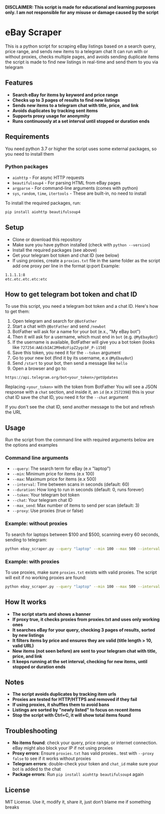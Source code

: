 **DISCLAIMER: This script is made for educational and learning purposes only. I am not responsible for any misuse or damage caused by the script**

# eBay Scraper

This is a python script for scraping eBay listings based on a search query, price range, and sends new items to a telegram chat It can run with or without proxies, checks multiple pages, and avoids sending duplicate items the script is made to find new listings in real-time and send them to you via telegram

## Features

* **Search eBay for items by keyword and price range**
* **Checks up to 3 pages of results to find new listings**
* **Sends new items to a telegram chat with title, price, and link**
* **Avoids duplicates by tracking sent items**
* **Supports proxy usage for anonymity**
* **Runs continuously at a set interval until stopped or duration ends**

## Requirements

You need python 3.7 or higher  the script uses some external packages, so you need to install them

### Python packages

* `aiohttp` - For async HTTP requests
* `beautifulsoup4` - For parsing HTML from eBay pages
* `argparse` - For command-line arguments (comes with python)
* `sys`, `random`, `time`, `itertools` - These are built-in, no need to install

To install the required packages, run:

```bash
pip install aiohttp beautifulsoup4
```

## Setup

* Clone or download this repository
* Make sure you have python installed (check with `python --version`)
* Install the required packages (see above)
* Get your telegram bot token and chat ID (see below)
* If using proxies, create a `proxies.txt` file in the same folder as the script add one proxy per line in the format ip\:port Example:

```
1.1.1.1:8
etc.etc.etc.etc:etc
```

## How to get telegram bot token and chat ID

To use this script, you need a telegram bot token and a chat ID. Here's how to get them:

1. Open telegram and search for `@BotFather`
2. Start a chat with `@BotFather` and send `/newbot`
3. BotFather will ask for a name for your bot (e.x., "My eBay bot")
4. Then it will ask for a username, which must end in `bot` (e.g. `@MyEbayBot`)
5. If the username is available, BotFather will give you a bot token (looks like `727254:AAEcbIAC2M9eBzFipZ2ygcbF_P-i150`)
6. Save this token, you need it for the `--token` argument
7. Go to your new bot (find it by its username, e.x `@MyEbayBot`)
8. Send `/start` to your bot, then send a message like `hello`
9. Open a browser and go to:

```
https://api.telegram.org/bot<your_token>/getUpdates
```

Replacing `<your_token>` with the token from BotFather You will see a JSON response with a `chat` section, and inside it, an `id` (e.x `2572398`) this is your chat ID save the chat ID, you need it for the `--chat` argument

If you don't see the chat ID, send another message to the bot and refresh the URL

## Usage

Run the script from the command line with required arguments below are the options and examples

### Command line arguments

* `--query`: The search term for eBay (e.x "laptop")
* `--min`: Minimum price for items (e.x 100)
* `--max`: Maximum price for items (e.x 500)
* `--interval`: Time between scans in seconds (default: 60)
* `--duration`: How long to run in seconds (default: 0, runs forever)
* `--token`: Your telegram bot token
* `--chat`: Your telegram chat ID
* `--max_send`: Max number of items to send per scan (default: 3)
* `--proxy`: Use proxies (true or false)

### Example: without proxies

To search for laptops between \$100 and \$500, scanning every 60 seconds, sending to telegram:

```bash
python ebay_scraper.py --query "laptop" --min 100 --max 500 --interval 60 --duration 3600 --token "your_bot_token" --chat "your_chat_id" --max_send 3 --proxy false
```

### Example: with proxies

To use proxies, make sure `proxies.txt` exists with valid proxies. The script will exit if no working proxies are found:

```bash
python ebay_scraper.py --query "laptop" --min 100 --max 500 --interval 60 --duration 3600 --token "your_bot_token" --chat "your_chat_id" --max_send 3 --proxy true
```

## How It works

* **The script starts and shows a banner**
* **If proxy true, it checks proxies from proxies.txt and uses only working ones**
* **It searches eBay for your query, checking 3 pages of results, sorted by new listings**
* **It filters items by price and ensures they are valid (title length > 10, valid URL)**
* **New items (not seen before) are sent to your telegram chat with title, price, and link**
* **It keeps running at the set interval, checking for new items, until stopped or duration ends**

## Notes

* **The script avoids duplicates by tracking item urls**
* **Proxies are tested for HTTP/HTTPS and removed if they fail**
* **If using proxies, it shuffles them to avoid bans**
* **Listings are sorted by "newly listed" to focus on recent items**
* **Stop the script with Ctrl+C, it will show total items found**

## Troubleshooting

* **No items found**: check your query, price range, or internet connection. eBay might also block your IP if not using proxies
* **Proxy errors**: Ensure `proxies.txt` has valid proxies.. test with `--proxy false` to see if it works without proxies
* **Telegram errors**: double-check your token and `chat_id` make sure your bot is added to the chat
* **Package errors**: Run `pip install aiohttp beautifulsoup4` again

## License

MIT License. Use it, modify it, share it, just don’t blame me if something breaks
